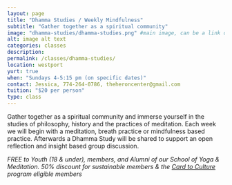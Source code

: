 ```yaml
---
layout: page
title: "Dhamma Studies / Weekly Mindfulness"
subtitle: "Gather together as a spiritual community"
image: "dhamma-studies/dhamma-studies.png" #main image, can be a link or a file in assets/img/portfolio
alt: image alt text
categories: classes
description:
permalink: /classes/dhamma-studies/
location: westport
yurt: true
when: "Sundays 4-5:15 pm (on specific dates)"
contact: Jessica, 774-264-0786, theheroncenter@gmail.com 
tuition: "$20 per person"
type: class
---
```

Gather together as a spiritual community and immerse yourself in the studies of philosophy, history and the practices of meditation. Each week we will begin with a meditation, breath practice or mindfulness based practice. Afterwards a Dhamma Study will be shared to support an open reflection and insight based group discussion. 

*FREE to Youth (18 & under), members, and Alumni of our School of Yoga & Meditation.*
*50% discount for sustainable members & the [Card to Culture](/programs/card-to-culture) program eligible members*
